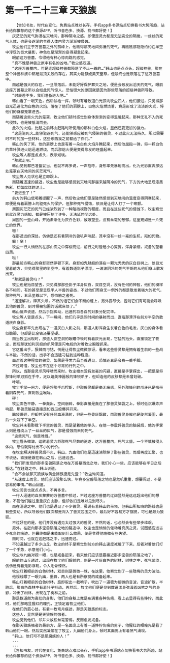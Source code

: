 # 第一千二十三章 天狼族
        【告知书友，时代在变化，免费站点难以长存，手机app多书源站点切换看书大势所趋，站长给你推荐的这个换源APP，听书音色多、换源、找书都好使！】
       灰茫茫的死气弥漫在天地间，那种阴冷之感，即便是灵力都是无法完全的隔绝，一丝丝的死气入体，也是会逐渐的令得人体内灵力渐渐被侵蚀。
       牧尘他们立于万兽墓之外的孤峰上，他瞧得那天地间弥漫的死气，再瞧瞧那隐隐约约在半空中浮现的巨大墓影，神色也是渐渐的变得凝重起来。
       眼前这万兽墓，令得他有种心惊肉跳的感觉。
       “真不愧是神兽之原中有名的凶地。”牧尘感叹道。
       “这座万兽墓内，可是连超级神兽都陨落了不止一尊的…”韩山也是点点头，超级神兽，那在整个神兽种族中都是最顶尖般的存在，其实力能够媲美天至尊，但最终也是陨落在了这万兽墓中。
       而越是强大的存在，一旦陨落后，未能好好保护葬灭之地，便是会散发出滔天的死气，眼前这座万兽墓之所以会如此死气惊人，恐怕很大的原因就是因为那些陨落的超级神兽所导致。
       “时辰差不多，我们准备进入吧…”
       韩山看了一眼天色，然后袖袍一挥，顿时有着数道白光掠向牧尘四人，他们接过，只见得那白光迅速化为白色的火焰，落在了他们的肩膀上，白色火焰燃烧着，竟是形成了淡淡的火光，将他们的身躯笼罩进去。
       而随着这些火光的笼罩，牧尘他们顿时感觉到身体渐渐的变得温暖起来，那种无孔不入的死气侵蚀，也是被抵消而去。
       此次的火焰，比起之前韩山赶路时所使用的那种白色火焰，显然还要更加的强力。
       “这是驱死火…能够驱逐死气，还能够感应被死气侵染的兽灵，不过此火无法持久，所以需要时不时的加一些材料，这些东西我之前都给了你们。”
       韩山的笑了笑，他的肩膀上也是有着一朵白色火焰升腾起来，然后他屈指一弹，将一颗白色的草叶弹进火焰迅速燃烧，而后那焰火便是变得愈发的旺盛起来。
       牧尘等人都是点点头，表示知晓。
       “那就走吧。”
       韩山见到都已准备妥当，也就不再多说，一声招呼，身形率先暴射而出，化为光影直奔那远处笼罩在天地间的灰茫死气。
       牧尘等人见状也是立即跟上。
       而随着迅速的接近，牧尘也是能够感觉到天地间那越来越阴冷的死气，下方的大地呈现漆黑色彩，犹如腐烂的泥土。
       “要进去了！”
       前方的韩山低喝着提醒了一声，然后牧尘他们便是陡然感觉到天地间的温度变得阴寒起来，即便是有着肩膀上的驱死火的保护，但那种死气侵蚀，依旧是让得人打了一个寒颤。
       周围灰茫茫的死气已经浓烈到了一种阻挡视野的程度，而且在这些死气的侵蚀下，牧尘察觉到就连灵力感知，都是被压制了许多，无法延伸至远处。
       周围的一些山峰，开始渐渐化为灰白色彩，放眼望去，没有丝毫的葱郁，这里宛如是一片死亡的世界。
       嗷！
       在那遥远的深处，仿佛是还有着阴冷的兽吼声响起，其中没有一丝一毫的生机，宛如死物。
       唰！唰！
       牧尘一行人悄然的在那山峦之中穿梭而过，前行之时皆是小心翼翼，浑身紧绷，戒备的望着四周。
       哒！
       那最前方韩山的身影突然停顿下来，身影如鬼魅般的落在一颗光秃秃的灰白巨树上，他目光望着前方，只见得那里的半空中，有着数道影子漂浮，一波波阴冷的死气不断的从他们身上散发出来。
       “那就是兽灵吗？”
       牧尘也是抬目望去，只见得那那些影子浑身灰白，双目空洞，没有任何的神智，他们的模样各不相同，有的甚至是呈现半人半兽的姿态，不过他们周身无一例外的都是散发着强大的死气，那种死气，五品至尊以下，恐怕触之者死。
       “迅速解决，碎其头颅，不然的话它们会不断的缠上，另外要尽快，否则它们有可能会呼唤其他的兽灵，到时候被包围的话就麻烦了。”
       韩山悄声说道，然后手指挥动，迅速的将各自的对象分配完毕。
       牧尘等人皆是点头，下一瞬间，他们几乎是同时间的暴射而出，直指那漂浮在前方半空的数道灰白身影。
       牧尘身影率先出现在了一道灰白人影之前，那道人影浑身生长着白色的毛发，灰白的身体看似脆弱，但却是比金铁还要坚硬。
       而当牧尘出现时，那道人影空洞的眼瞳中顿时有着灰光出现，它猛的抬头，直接锁定了牧尘，而后那犹如利刃般的爪风便是闪电般的对着牧尘胸膛抓来。
       它这番出手，狠辣而刁钻，倒是让得牧尘微微惊讶，看来这些兽灵都是拥有着生前的一些战斗本能，不然的话，出手不会迅猛刁钻到这种程度。
       面对着这种程度的兽灵，如果是寻常六品至尊遇见，恐怕还真是会费一番手脚。
       不过可惜，牧尘也不在这个寻常的行列之中。
       所以，当那兽灵爪风呼啸而来时，牧尘根本没有丝毫的闪避，直接是手掌探出，一把便是将那锋利爪刃抓在手中，足以媲美神器般的锋锐爪子，但却连他的皮肤都是未曾划破。
       咔嚓。
       牧尘手掌一用力，便是将那手爪捏断，但那兽灵却是毫无痛感，另外那锋利的爪牙已是携带着阴森死气，直刺牧尘喉咙。
       砰！
       牧尘面色平静，一拳轰出，空间崩碎，拳影直接是轰在了那兽灵脑袋之上，顿时低沉爆炸声响起，那兽灵脑袋直接是如西瓜般爆碎开来。
       脑袋爆碎，但却并没有任何血液溅射，只是一些骨灰飘散，而那兽灵身躯也是陡然凝固，最后一头栽下了半空。
       牧尘并未看那栽下半空的兽灵，而是望着他的拳头，在他一拳震碎兽灵的脑袋后，他的手掌上则是缠绕上了一丝丝的灰气，那是侵蚀而来的死气。
       “这些死气，倒是难缠。”
       牧尘眉头微皱，运转着灵力将那死气尽数的驱逐，这万兽墓内，死气太盛，一个不慎被侵入体内，恐怕就得付出不小的代价。
       在牧尘解决掉兽灵后不久，韩山，九幽他们也是迅速清除掉了那些兽灵，而后再度汇聚，也不说话，直接是跟在韩山之后，迅速远去。
       “我们所发现的那多宝兽陨落之地在万兽墓西北之地，我们小心一些，应该能够在半日之后抵达。”在赶路之中，韩山说道。
       “会不会被那天狼族与黄金狮族捷足先登？”牧尘询问道。
       “从速度上而言，他们应该没那么快，毕竟多宝兽陨落之地也是危机重重，想要闯过，不是容易的事情。”韩山回道。
       牧尘闻言也就点点头，不再多言。
       一行人迅速的自灰蒙蒙的万兽墓中掠过，不过这座万兽墓的辽阔显然是远远超出他们的想象，不管他们越过重重灰白山脉，但却依旧是难以见到尽头。
       而在沿途之中，他们也是遇见了不少兽灵，虽说有着韩山的带领，但韩山所知晓的路线也是有些变动，所以导致他们数次都是闯入了兽灵包围之中，最后好不容易方才摆脱，可也是颇为狼狈。
       不过好在的是，他们并没有遇见太过强大的兽灵，不然的话，也必然会有些举步维艰。
       另外，在赶向那多宝兽陨落之地的路途中，牧尘也是悄悄的催动着真凤之灵，试图感应远古不死鸟的痕迹，但最终都是未能取到什么效果，倒是令得他略微有些失望。
       而时间，也就在这赶路之中，迅速而过。
       不知道越过了多少山丘，牧尘的终于是察觉到前方的韩山速度减缓了下来，后者对着他们打了一个手势，示意他们小心。
       牧尘与九幽对视一眼，也是戒备起来，看来他们应该是要接近那多宝兽的陨落之地了。
       眼前的山丘越过，出现在牧尘他们眼前的，则是一片灰白色的树林，树林之中，死气萦绕，仿佛是有着鬼影浮现，令人毛骨悚然。
       牧尘盯着眼前的白色树林，双目则是微微一眯，在这里，他察觉到了一些隐晦的灵力波动。
       他视线瞟了一眼九幽，墨锋，两人也是有所察觉的戒备起来。
       韩山盯着眼前的白色树林，旋即取出一截哨子，吹出了一道极为细微的音波，音波扩散，半晌后，那白色森林中有着叶子抖动，再然后，牧尘他们便是见到数道浑身弥漫着凶煞之气的身影，冲出了树林，出现在了树林之前。
       那是数道颇为高壮的身影，他们的身躯上竟是布满着各种伤疤，看上去显得有些狰狞，而此时，他们那略显猩红的瞳孔，正锁定着牧尘他们。
       在他们的眉心处，有着一枚弯月痕迹，那是天狼族的标志。
       这些人，显然便是天狼族的强者。
       牧尘见到他们，却并未放松丝毫警惕，反而愈发戒备。
       在那天狼族强者的最前方，是一名面庞上有着一道狰狞伤痕的男子，他猩红的眼瞳先是看了韩山他们一眼，然后突然凝聚在了牧尘，九幽他们身上，顿时其面庞上有着煞气涌现。
       “韩山，他们可不是犀魔族的人！”
       ...
       ...
       【告知书友，时代在变化，免费站点难以长存，手机app多书源站点切换看书大势所趋，站长给你推荐的这个换源APP，听书音色多、换源、找书都好使！】